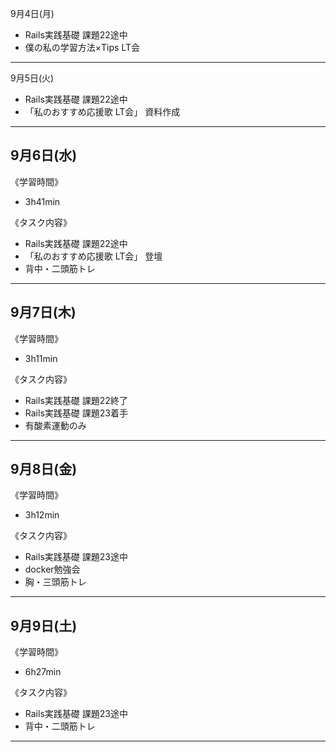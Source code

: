 9月4日(月)
- Rails実践基礎 課題22途中
- 僕の私の学習方法×Tips LT会
___
9月5日(火)
- Rails実践基礎 課題22途中
- 「私のおすすめ応援歌 LT会」 資料作成
___
## 9月6日(水)
《学習時間》  
- 3h41min

《タスク内容》
- Rails実践基礎 課題22途中
- 「私のおすすめ応援歌 LT会」 登壇
- 背中・二頭筋トレ
___
## 9月7日(木)
《学習時間》  
- 3h11min

 《タスク内容》
- Rails実践基礎 課題22終了
- Rails実践基礎 課題23着手
- 有酸素運動のみ
___
## 9月8日(金)
《学習時間》  
- 3h12min

 《タスク内容》
- Rails実践基礎 課題23途中
- docker勉強会
- 胸・三頭筋トレ
___
## 9月9日(土)
《学習時間》  
- 6h27min

 《タスク内容》
- Rails実践基礎 課題23途中
- 背中・二頭筋トレ
___
